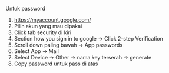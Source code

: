 Untuk password
1. https://myaccount.google.com/
2. Pilih akun yang mau dipakai
3. Click tab security di kiri
4. Section how you sign in to google -> Click 2-step Verification
5. Scroll down paling bawah -> App passwords
6. Select App -> Mail
7. Select Device -> Other -> nama key terserah -> generate
8. Copy password untuk pass di atas
